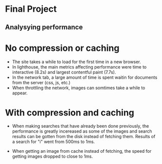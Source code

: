 # Final Project

## Analysying performance

# No compression or caching

- The site takes a while to load for the first time in a new browser.
- In lighthouse, the main metrics affecting performance were time to interactive (8.2s) and largest contentful paint (7.7s).
- In the network tab, a large amount of time is spent waitin for documents from the server (css, js, etc.)
- When throttling the network, images can somtimes take a while to appear.

# With compression and caching
- When making searches that have already been done previously, the performance is greatly incereased as some of the images and search results can be gotten from the disk instead of fetching them. Results of a search for "i" went from 500ms to 1ms.

- When getting an image from cache instead of fetching, the speed for getting images dropped to close to 1ms.
